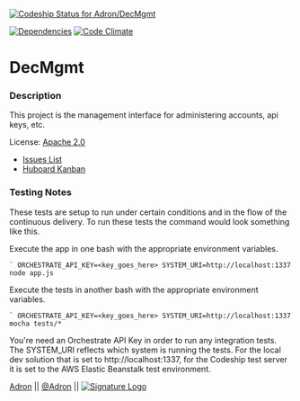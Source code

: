 [ ![Codeship Status for Adron/DecMgmt](https://www.codeship.io/projects/187e44a0-da22-0131-66ef-729651b3c379/status)](https://www.codeship.io/projects/24263)

[![Dependencies](https://david-dm.org/Adron/Storgie.png)](http://david-dm.org/Adron/DecMgmt)
[![Code Climate](https://codeclimate.com/github/Adron/DecMgmt.png)](https://codeclimate.com/github/Adron/DecMgmt)

# DecMgmt

### Description

This project is the management interface for administering accounts, api keys, etc.

License: [Apache 2.0](https://github.com/Deconstructed/DecMgmt/blob/master/LICENSE)

 * [Issues List](https://github.com/Deconstructed/DecMgmt/issues)
 * [Huboard Kanban](https://huboard.com/Deconstructed/DecMgmt)

### Testing Notes

These tests are setup to run under certain conditions and in the flow of the continuous delivery. To run these tests the
command would look something like this.

Execute the app in one bash with the appropriate environment variables.

    ` ORCHESTRATE_API_KEY=<key_goes_here> SYSTEM_URI=http://localhost:1337 node app.js
    
Execute the tests in another bash with the appropriate environment variables.
    
    ` ORCHESTRATE_API_KEY=<key_goes_here> SYSTEM_URI=http://localhost:1337 mocha tests/*

You're need an Orchestrate API Key in order to run any integration tests. The SYSTEM_URI reflects which system is running
the tests. For the local dev solution that is set to http://localhost:1337, for the Codeship test server it is set to the
AWS Elastic Beanstalk test environment.

[Adron](https://github.com/Adron) || [@Adron](http://twitter.com/adron) || [![Signature Logo](http://photos.adron.me/Software/Misc-Images/Logo/i-5zk96td/0/O/AH---Logo-32x32.png)](http://adron.me)
